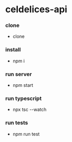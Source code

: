# celdelices-api

### clone
- clone

### install
- npm i

### run server
- npm start

### run typescript
- npx tsc --watch

### run tests
- npm run test
